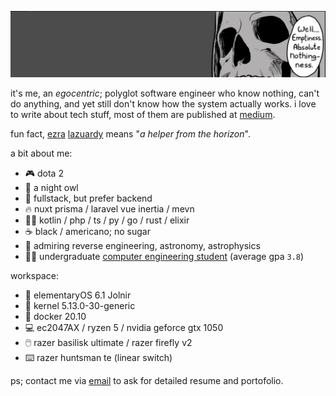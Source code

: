 <!-- ![Ezra Lazuardy's card name](https://cardivo.vercel.app/api?name=Ezra%20Lazuardy&description=software%20engineer%20%2F%20cloud%20engineer%20%2F%20devops&image=https%3A%2F%2Favatars.githubusercontent.com%2Fu%2F24422019%3Fv%3D4&backgroundColor=%23000000&pattern=topography&colorPattern=%23636363&fontColor=%23ddd&iconColor=%23fff&opacity=0.3&site=ezralazuardy.com&github=ezralazuardy&instagram=ezralazuardyy&twitter=ezralazuardyy) -->

![Ezra Lazuardy's Cover](https://raw.githubusercontent.com/ezralazuardy/ezralazuardy/main/assets/cover-skeleton.png)

it's me, an _egocentric_; polyglot software engineer who know nothing, can't do anything, and yet still don't know how the system actually works. i love to write about tech stuff, most of them are published at [medium](https://ezralazuardy.medium.com).

fun fact, [ezra](https://namamia.com/nama-bayi/ezra.html) [lazuardy](https://namamia.com/nama-bayi/lazuardy.html) means "_a helper from the horizon_".

a bit about me:

- 🎮 dota 2
- 🦉 a night owl
- 🚀 fullstack, but prefer backend
- 🔥 nuxt prisma / laravel vue inertia / mevn
- 👨‍💻 kotlin / php / ts / py / go / rust / elixir
- ☕ black / americano; no sugar
- 🌟 admiring reverse engineering, astronomy, astrophysics
- 🧑‍🎓 undergraduate [computer engineering student](https://ft.undip.ac.id/en/site/) (average gpa `3.8`)

workspace:

- 📀 elementaryOS 6.1 Jolnir
- 🐧 kernel 5.13.0-30-generic
- 🐋 docker 20.10
- 💻 ec2047AX / ryzen 5 / nvidia geforce gtx 1050
- 🖱️ razer basilisk ultimate / razer firefly v2
- ⌨️ razer huntsman te (linear switch)

ps; contact me via [email](mailto:ezralazuardy@students.undip.ac.id) to ask for detailed resume and portofolio.
